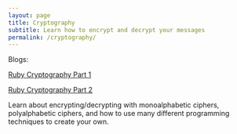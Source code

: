 ```yaml
---
layout: page
title: Cryptography
subtitle: Learn how to encrypt and decrypt your messages
permalink: /cryptography/
---
```


Blogs:

[Ruby Cryptography Part 1](https://mikemerin.github.io/cryptography-1/)

[Ruby Cryptography Part 2](https://mikemerin.github.io/cryptography-2/)

Learn about encrypting/decrypting with monoalphabetic ciphers, polyalphabetic ciphers, and how to use many different programming techniques to create your own.
